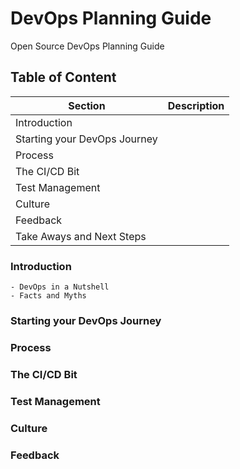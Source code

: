 # DevOps Planning Guide
Open Source DevOps Planning Guide

## Table of Content

Section | Description
--|--
Introduction|
Starting your DevOps Journey|
Process|
The CI/CD Bit|
Test Management|
Culture|
Feedback|
Take Aways and Next Steps|


### Introduction
    - DevOps in a Nutshell
    - Facts and Myths
    
### Starting your DevOps Journey

### Process

### The CI/CD Bit

### Test Management

### Culture

### Feedback
